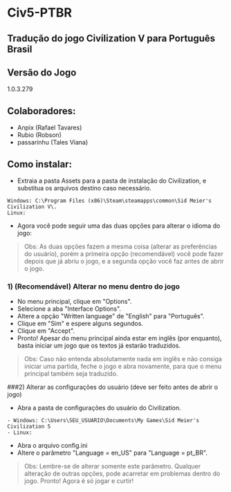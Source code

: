 # Civ5-PTBR
## Tradução do jogo Civilization V para Português Brasil

## Versão do Jogo
1.0.3.279

## Colaboradores:
- Anpix (Rafael Tavares)
- Rubio (Robson)
- passarinhu (Tales Viana)


## Como instalar:
- Extraia a pasta Assets para a pasta de instalação do Civilization, e substitua os arquivos destino caso necessário.
```
Windows: C:\Program Files (x86)\Steam\steamapps\common\Sid Meier's Civilization V\.
Linux:
```
- Agora você pode seguir uma das duas opções para alterar o idioma do jogo:
> Obs: As duas opções fazem a mesma coisa (alterar as preferências do usuário), porém a primeira opção (recomendável) você pode fazer depois que já abriu o jogo, e a segunda opção você faz antes de abrir o jogo.
### 1) (Recomendável) Alterar no menu dentro do jogo
- No menu principal, clique em "Options".
- Selecione a aba "Interface Options".
- Altere a opção "Written language" de "English" para "Português".
- Clique em "Sim" e espere alguns segundos.
- Clique em "Accept".
- Pronto! Apesar do menu principal ainda estar em inglês (por enquanto), basta iniciar um jogo que os textos já estarão traduzidos.
> Obs: Caso não entenda absolutamente nada em inglês e não consiga iniciar uma partida, feche o jogo e abra novamente, para que o menu principal também seja traduzido.

###2) Alterar as configurações do usuário (deve ser feito antes de abrir o jogo)

- Abra a pasta de configurações do usuário do Civilization.
```
- Windows: C:\Users\SEU_USUARIO\Documents\My Games\Sid Meier's Civilization 5
- Linux:
```
- Abra o arquivo config.ini
- Altere o parâmetro "Language = en_US" para "Language = pt_BR".
> Obs: Lembre-se de alterar somente este parâmetro. Qualquer alteração de outras opções, pode acarretar em problemas dentro do jogo.
Pronto! Agora é só jogar e curtir!

